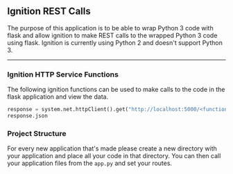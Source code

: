 ## Ignition REST Calls

The purpose of this application is to be able to wrap Python 3 code with flask and allow ignition to make REST calls to the wrapped Python 3 code using flask. Ignition is currently using Python 2 and doesn't support Python 3.
___
### Ignition HTTP Service Functions
The following ignition functions can be used to make calls to the code in the flask application and view the data.
```python
response = system.net.httpClient().get("http://localhost:5000/<function name>")
response.json
```
### Project Structure
For every new application that's made please create a new directory with your application and place all your code in that directory.
You can then call your application files from the `app.py` and set your routes. 
